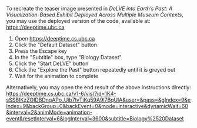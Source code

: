 To recreate the teaser image presented in *DeLVE into Earth’s Past: A Visualization-Based Exhibit Deployed Across Multiple Museum Contexts*, you may use the deployed version of the code, available at: https://deeptime.ubc.ca
1. Open https://deeptime.cs.ubc.ca
2. Click the "Default Dataset" button
3. Press the Escape key
4. In the "Subtitle" box, type "Biology Dataset"
5. Click the "Start DeLVE" button
6. Click the "Explore the Past" button repeatedly until it is greyed out
7. Wait for the animation to complete

Alternatively, you may open the end result of the above instructions directly: https://deeptime.cs.ubc.ca/v1-6/vis/?id=1K4-sSSBIKzZOIDBDnqAPo_Uib7IvTiKq59A9l7BqUlA&user=&pass=&gIndex=9&eIndex=9&backGroup=0&backEvent=0&mode=interactive&dynamicWait=60&interval=2&animMode=animation-event&resetInterval=6&logInterval=3600&subtitle=Biology%2520Dataset
